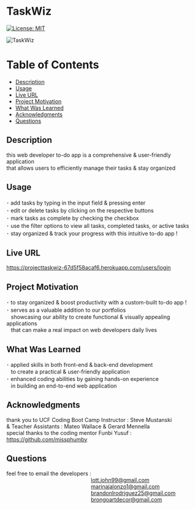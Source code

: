   # TaskWiz

  [![License: MIT](https://img.shields.io/badge/License-MIT-yellow.svg)](https://opensource.org/licenses/MIT)

  ![TaskWiz](https://github.com/MarinaA01/taskwiz/assets/143395934/27e0e337-d32a-4566-a01b-1316b7b15617)

  # Table of Contents

  * [Description](#description)
  * [Usage](#usage)
  * [Live URL](#live-url)
  * [Project Motivation](#project-motivation)
  * [What Was Learned](#what-was-learned)
  * [Acknowledgments](#acknowledgments)
  * [Questions](#questions)
  
  ## Description

  this web developer to-do app is a comprehensive & user-friendly application <br>
  that allows users to efficiently manage their tasks & stay organized 
  
  ## Usage 

  ･ add tasks by typing in the input field & pressing enter <br>
  ･ edit or delete tasks by clicking on the respective buttons <br>
  ･ mark tasks as complete by checking the checkbox <br>
  ･ use the filter options to view all tasks, completed tasks, or active tasks <br>
  ･ stay organized & track your progress with this intuitive to-do app !

  ## Live URL

  https://projecttaskwiz-67d5f58acaf6.herokuapp.com/users/login

  ## Project Motivation

  ･ to stay organized & boost productivity with a custom-built to-do app ! <br>
  ･ serves as a valuable addition to our portfolios <br>
  &nbsp;&nbsp;&nbsp;showcasing our ability to create functional & visually appealing applications <br>
  &nbsp;&nbsp;&nbsp;that can make a real impact on web developers daily lives
    
  ## What Was Learned

  ･ applied skills in both front-end & back-end development <br>
 &nbsp;&nbsp;&nbsp;to create a practical & user-friendly application <br>
  ･ enhanced coding abilities by gaining hands-on experience <br>
 &nbsp;&nbsp;&nbsp;in building an end-to-end web application

  ## Acknowledgments

  thank you to UCF Coding Boot Camp Instructor : Steve Mustanski <br>
  & Teacher Assistants : Mateo Wallace & Gerard Mennella <br>
  special thanks to the coding mentor Funbi Yusuf : https://github.com/missphumby 

  ## Questions

  feel free to email the developers : <br>
  &nbsp;&nbsp;&nbsp;&nbsp;&nbsp;&nbsp;&nbsp;&nbsp;&nbsp;&nbsp;&nbsp;&nbsp;&nbsp;&nbsp;&nbsp;&nbsp;&nbsp;&nbsp;&nbsp;&nbsp;&nbsp;&nbsp;&nbsp;&nbsp;&nbsp;&nbsp;&nbsp;&nbsp;&nbsp;&nbsp;&nbsp;&nbsp;&nbsp;&nbsp;&nbsp;&nbsp;&nbsp;&nbsp;&nbsp;&nbsp;&nbsp;&nbsp;&nbsp;&nbsp;&nbsp;&nbsp;&nbsp;&nbsp;&nbsp;&nbsp;&nbsp;&nbsp;&nbsp;&nbsp;&nbsp;&nbsp;lott.john99@gmail.com <br>
  &nbsp;&nbsp;&nbsp;&nbsp;&nbsp;&nbsp;&nbsp;&nbsp;&nbsp;&nbsp;&nbsp;&nbsp;&nbsp;&nbsp;&nbsp;&nbsp;&nbsp;&nbsp;&nbsp;&nbsp;&nbsp;&nbsp;&nbsp;&nbsp;&nbsp;&nbsp;&nbsp;&nbsp;&nbsp;&nbsp;&nbsp;&nbsp;&nbsp;&nbsp;&nbsp;&nbsp;&nbsp;&nbsp;&nbsp;&nbsp;&nbsp;&nbsp;&nbsp;&nbsp;&nbsp;&nbsp;&nbsp;&nbsp;&nbsp;&nbsp;&nbsp;&nbsp;&nbsp;&nbsp;&nbsp;&nbsp;marinajalonzo1@gmail.com <br>
  &nbsp;&nbsp;&nbsp;&nbsp;&nbsp;&nbsp;&nbsp;&nbsp;&nbsp;&nbsp;&nbsp;&nbsp;&nbsp;&nbsp;&nbsp;&nbsp;&nbsp;&nbsp;&nbsp;&nbsp;&nbsp;&nbsp;&nbsp;&nbsp;&nbsp;&nbsp;&nbsp;&nbsp;&nbsp;&nbsp;&nbsp;&nbsp;&nbsp;&nbsp;&nbsp;&nbsp;&nbsp;&nbsp;&nbsp;&nbsp;&nbsp;&nbsp;&nbsp;&nbsp;&nbsp;&nbsp;&nbsp;&nbsp;&nbsp;&nbsp;&nbsp;&nbsp;&nbsp;&nbsp;&nbsp;&nbsp;brandonlrodriguez25@gmail.com <br>
  &nbsp;&nbsp;&nbsp;&nbsp;&nbsp;&nbsp;&nbsp;&nbsp;&nbsp;&nbsp;&nbsp;&nbsp;&nbsp;&nbsp;&nbsp;&nbsp;&nbsp;&nbsp;&nbsp;&nbsp;&nbsp;&nbsp;&nbsp;&nbsp;&nbsp;&nbsp;&nbsp;&nbsp;&nbsp;&nbsp;&nbsp;&nbsp;&nbsp;&nbsp;&nbsp;&nbsp;&nbsp;&nbsp;&nbsp;&nbsp;&nbsp;&nbsp;&nbsp;&nbsp;&nbsp;&nbsp;&nbsp;&nbsp;&nbsp;&nbsp;&nbsp;&nbsp;&nbsp;&nbsp;&nbsp;&nbsp;brongoartdecor@gmail.com
